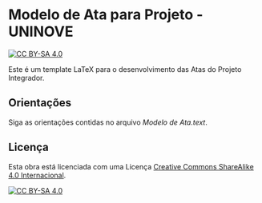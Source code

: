 # Modelo de Ata para Projeto - UNINOVE

[![CC BY-SA
4.0](https://img.shields.io/badge/License-CC%20BY--SA%204.0-lightgrey.svg)](http://creativecommons.org/licenses/by-sa/4.0/)

Este é um template LaTeX para o desenvolvimento das Atas do Projeto Integrador.

## **Orientações**

Siga as orientações contidas no arquivo _Modelo de Ata.text_.

## Licença

Esta obra está licenciada com uma Licença [Creative Commons ShareAlike 4.0 Internacional](http://creativecommons.org/licenses/by-sa/4.0/).

[![CC BY-SA 4.0](https://licensebuttons.net/l/by-sa/4.0/88x31.png)](http://creativecommons.org/licenses/by-sa/4.0/)
